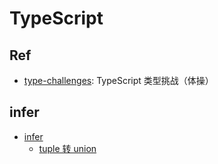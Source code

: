 # TypeScript

## Ref

- [type-challenges](https://github.com/type-challenges/type-challenges): TypeScript 类型挑战（体操）

## infer

- [infer](https://jkchao.github.io/typescript-book-chinese/tips/infer.html#%E4%BB%8B%E7%BB%8D)
  - [tuple 转 union](https://jkchao.github.io/typescript-book-chinese/tips/infer.html#%E4%B8%80%E4%BA%9B%E7%94%A8%E4%BE%8B)
